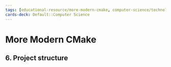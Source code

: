 ```yaml
---
tags: [educational-resource/more-modern-cmake, computer-science/technology/cmake, study-note] 
cards-deck: Default::Computer Science
---
```


# More Modern CMake

## 6. Project structure
